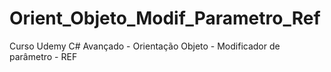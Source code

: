 # Orient_Objeto_Modif_Parametro_Ref
Curso Udemy C# Avançado - Orientação Objeto - Modificador de parâmetro - REF
